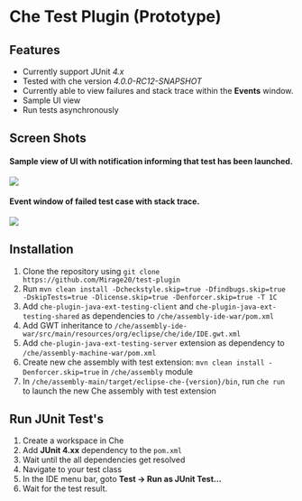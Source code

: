 # Che Test Plugin (Prototype)

## Features
* Currently support JUnit *4.x* 
* Tested with che version *4.0.0-RC12-SNAPSHOT*
* Currently able to view failures and stack trace within the **Events** window. 
* Sample UI view
* Run tests asynchronously
 
## Screen Shots
 
#### Sample view of UI with notification informing that test has been launched.
 ![](https://db.tt/iLb61yLx)
 
#### Event window of failed test case with stack trace.
 ![](https://db.tt/uLFot82r)


## Installation

1. Clone the repository using `git clone https://github.com/Mirage20/test-plugin`
2. Run `mvn clean install -Dcheckstyle.skip=true -Dfindbugs.skip=true -DskipTests=true -Dlicense.skip=true -Denforcer.skip=true -T 1C`
3. Add `che-plugin-java-ext-testing-client` and `che-plugin-java-ext-testing-shared` as dependencies to `/che/assembly-ide-war/pom.xml`
4. Add GWT inheritance to `/che/assembly-ide-war/src/main/resources/org/eclipse/che/ide/IDE.gwt.xml`
5. Add `che-plugin-java-ext-testing-server` extension as dependency to `/che/assembly-machine-war/pom.xml`
6. Create new che assembly with test extension: `mvn clean install -Denforcer.skip=true` in `/che/assembly` module
7. In `/che/assembly-main/target/eclipse-che-{version}/bin`, run `che run` to launch the new Che assembly with test extension

## Run JUnit Test's
 
1. Create a workspace in Che
2. Add **JUnit 4.xx** dependency to the `pom.xml`
2. Wait until the all dependencies get resolved
3. Navigate to your test class
4. In the IDE menu bar, goto **Test -> Run as JUnit Test...**
5. Wait for the test result.
